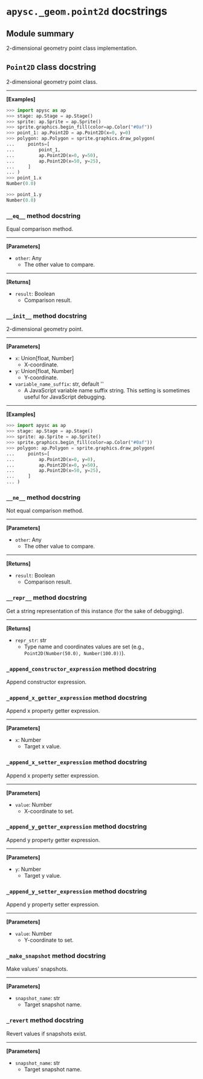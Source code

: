 # `apysc._geom.point2d` docstrings

## Module summary

2-dimensional geometry point class implementation.

## `Point2D` class docstring

2-dimensional geometry point class.<hr>

**[Examples]**

```py
>>> import apysc as ap
>>> stage: ap.Stage = ap.Stage()
>>> sprite: ap.Sprite = ap.Sprite()
>>> sprite.graphics.begin_fill(color=ap.Color("#0af"))
>>> point_1: ap.Point2D = ap.Point2D(x=0, y=0)
>>> polygon: ap.Polygon = sprite.graphics.draw_polygon(
...     points=[
...         point_1,
...         ap.Point2D(x=0, y=50),
...         ap.Point2D(x=50, y=25),
...     ]
... )
>>> point_1.x
Number(0.0)

>>> point_1.y
Number(0.0)
```

### `__eq__` method docstring

Equal comparison method.<hr>

**[Parameters]**

- `other`: Any
  - The other value to compare.

<hr>

**[Returns]**

- `result`: Boolean
  - Comparison result.

### `__init__` method docstring

2-dimensional geometry point.<hr>

**[Parameters]**

- `x`: Union[float, Number]
  - X-coordinate.
- `y`: Union[float, Number]
  - Y-coordinate.
- `variable_name_suffix`: str, default ''
  - A JavaScript variable name suffix string. This setting is sometimes useful for JavaScript debugging.

<hr>

**[Examples]**

```py
>>> import apysc as ap
>>> stage: ap.Stage = ap.Stage()
>>> sprite: ap.Sprite = ap.Sprite()
>>> sprite.graphics.begin_fill(color=ap.Color("#0af"))
>>> polygon: ap.Polygon = sprite.graphics.draw_polygon(
...     points=[
...         ap.Point2D(x=0, y=0),
...         ap.Point2D(x=0, y=50),
...         ap.Point2D(x=50, y=25),
...     ]
... )
```

### `__ne__` method docstring

Not equal comparison method.<hr>

**[Parameters]**

- `other`: Any
  - The other value to compare.

<hr>

**[Returns]**

- `result`: Boolean
  - Comparison result.

### `__repr__` method docstring

Get a string representation of this instance (for the sake of debugging).<hr>

**[Returns]**

- `repr_str`: str
  - Type name and coordinates values are set (e.g., `Point2D(Number(50.0), Number(100.0))`).

### `_append_constructor_expression` method docstring

Append constructor expression.

### `_append_x_getter_expression` method docstring

Append x property getter expression.<hr>

**[Parameters]**

- `x`: Number
  - Target x value.

### `_append_x_setter_expression` method docstring

Append x property setter expression.<hr>

**[Parameters]**

- `value`: Number
  - X-coordinate to set.

### `_append_y_getter_expression` method docstring

Append y property getter expression.<hr>

**[Parameters]**

- `y`: Number
  - Target y value.

### `_append_y_setter_expression` method docstring

Append y property setter expression.<hr>

**[Parameters]**

- `value`: Number
  - Y-coordinate to set.

### `_make_snapshot` method docstring

Make values' snapshots.<hr>

**[Parameters]**

- `snapshot_name`: str
  - Target snapshot name.

### `_revert` method docstring

Revert values if snapshots exist.<hr>

**[Parameters]**

- `snapshot_name`: str
  - Target snapshot name.